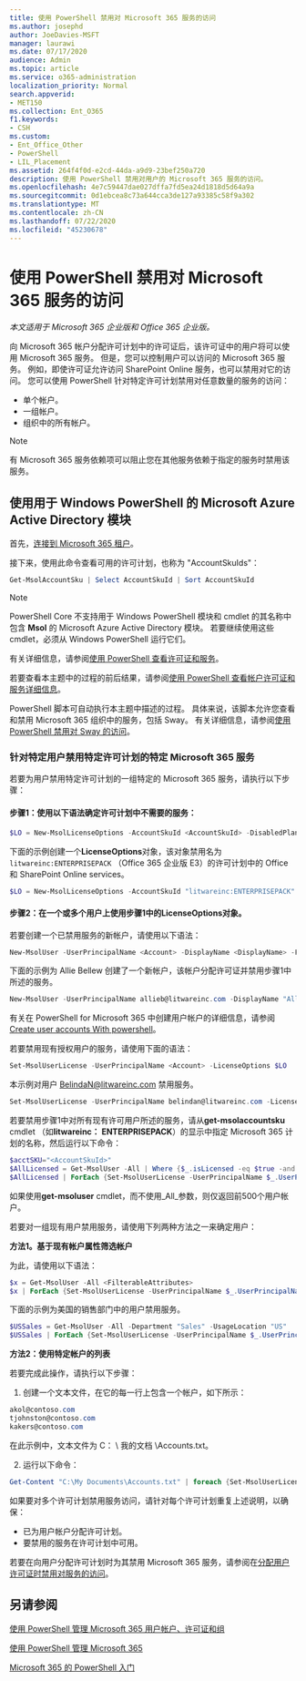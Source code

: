 ```yaml
---
title: 使用 PowerShell 禁用对 Microsoft 365 服务的访问
ms.author: josephd
author: JoeDavies-MSFT
manager: laurawi
ms.date: 07/17/2020
audience: Admin
ms.topic: article
ms.service: o365-administration
localization_priority: Normal
search.appverid:
- MET150
ms.collection: Ent_O365
f1.keywords:
- CSH
ms.custom:
- Ent_Office_Other
- PowerShell
- LIL_Placement
ms.assetid: 264f4f0d-e2cd-44da-a9d9-23bef250a720
description: 使用 PowerShell 禁用对用户的 Microsoft 365 服务的访问。
ms.openlocfilehash: 4e7c59447dae027dffa7fd5ea24d1818d5d64a9a
ms.sourcegitcommit: 0d1ebcea8c73a644cca3de127a93385c58f9a302
ms.translationtype: MT
ms.contentlocale: zh-CN
ms.lasthandoff: 07/22/2020
ms.locfileid: "45230678"
---
```

# <a name="disable-access-to-microsoft-365-services-with-powershell"></a>使用 PowerShell 禁用对 Microsoft 365 服务的访问

*本文适用于 Microsoft 365 企业版和 Office 365 企业版。*

向 Microsoft 365 帐户分配许可计划中的许可证后，该许可证中的用户将可以使用 Microsoft 365 服务。 但是，您可以控制用户可以访问的 Microsoft 365 服务。 例如，即使许可证允许访问 SharePoint Online 服务，也可以禁用对它的访问。 您可以使用 PowerShell 针对特定许可计划禁用对任意数量的服务的访问：

- 单个帐户。
- 一组帐户。
- 组织中的所有帐户。

>[!Note]
>有 Microsoft 365 服务依赖项可以阻止您在其他服务依赖于指定的服务时禁用该服务。
>

## <a name="use-the-microsoft-azure-active-directory-module-for-windows-powershell"></a>使用用于 Windows PowerShell 的 Microsoft Azure Active Directory 模块

首先，[连接到 Microsoft 365 租户](connect-to-office-365-powershell.md#connect-with-the-microsoft-azure-active-directory-module-for-windows-powershell)。

接下来，使用此命令查看可用的许可计划，也称为 "AccountSkuIds"：

```powershell
Get-MsolAccountSku | Select AccountSkuId | Sort AccountSkuId
```

>[!Note]
>PowerShell Core 不支持用于 Windows PowerShell 模块和 cmdlet 的其名称中包含 **Msol** 的 Microsoft Azure Active Directory 模块。 若要继续使用这些 cmdlet，必须从 Windows PowerShell 运行它们。
>

有关详细信息，请参阅[使用 PowerShell 查看许可证和服务](view-licenses-and-services-with-office-365-powershell.md)。
    
若要查看本主题中的过程的前后结果，请参阅[使用 PowerShell 查看帐户许可证和服务详细信息](view-account-license-and-service-details-with-office-365-powershell.md)。
    
PowerShell 脚本可自动执行本主题中描述的过程。 具体来说，该脚本允许您查看和禁用 Microsoft 365 组织中的服务，包括 Sway。 有关详细信息，请参阅[使用 PowerShell 禁用对 Sway 的访问](disable-access-to-sway-with-office-365-powershell.md)。
    
    
### <a name="disable-specific-microsoft-365-services-for-specific-users-for-a-specific-licensing-plan"></a>针对特定用户禁用特定许可计划的特定 Microsoft 365 服务
  
若要为用户禁用特定许可计划的一组特定的 Microsoft 365 服务，请执行以下步骤：
  
#### <a name="step-1-identify-the-undesirable-services-in-the-licensing-plan-by-using-the-following-syntax"></a>步骤1：使用以下语法确定许可计划中不需要的服务：
    
```powershell
$LO = New-MsolLicenseOptions -AccountSkuId <AccountSkuId> -DisabledPlans "<UndesirableService1>", "<UndesirableService2>"...
```

下面的示例创建一个**LicenseOptions**对象，该对象禁用名为 `litwareinc:ENTERPRISEPACK` （Office 365 企业版 E3）的许可计划中的 Office 和 SharePoint Online services。
    
```powershell
$LO = New-MsolLicenseOptions -AccountSkuId "litwareinc:ENTERPRISEPACK" -DisabledPlans "SHAREPOINTWAC", "SHAREPOINTENTERPRISE"
```

#### <a name="step-2-use-the-licenseoptions-object-from-step-1-on-one-or-more-users"></a>步骤2：在一个或多个用户上使用步骤1中的**LicenseOptions**对象。
    
若要创建一个已禁用服务的新帐户，请使用以下语法：
    
```powershell
New-MsolUser -UserPrincipalName <Account> -DisplayName <DisplayName> -FirstName <FirstName> -LastName <LastName> -LicenseAssignment <AccountSkuId> -LicenseOptions $LO -UsageLocation <CountryCode>
```

下面的示例为 Allie Bellew 创建了一个新帐户，该帐户分配许可证并禁用步骤1中所述的服务。
    
```powershell
New-MsolUser -UserPrincipalName allieb@litwareinc.com -DisplayName "Allie Bellew" -FirstName Allie -LastName Bellew -LicenseAssignment litwareinc:ENTERPRISEPACK -LicenseOptions $LO -UsageLocation US
```

有关在 PowerShell for Microsoft 365 中创建用户帐户的详细信息，请参阅[Create user accounts With powershell](create-user-accounts-with-office-365-powershell.md)。
    
若要禁用现有授权用户的服务，请使用下面的语法：
    
```powershell
Set-MsolUserLicense -UserPrincipalName <Account> -LicenseOptions $LO
```

本示例对用户 BelindaN@litwareinc.com 禁用服务。
    
```powershell
Set-MsolUserLicense -UserPrincipalName belindan@litwareinc.com -LicenseOptions $LO
```

若要禁用步骤1中对所有现有许可用户所述的服务，请从**get-msolaccountsku** cmdlet （如**litwareinc： ENTERPRISEPACK**）的显示中指定 Microsoft 365 计划的名称，然后运行以下命令：
    
```powershell
$acctSKU="<AccountSkuId>"
$AllLicensed = Get-MsolUser -All | Where {$_.isLicensed -eq $true -and $_.licenses.AccountSku.SkuPartNumber -contains ($acctSKU).Substring($acctSKU.IndexOf(":")+1, $acctSKU.Length-$acctSKU.IndexOf(":")-1)}
$AllLicensed | ForEach {Set-MsolUserLicense -UserPrincipalName $_.UserPrincipalName -LicenseOptions $LO}
```

 如果使用**get-msoluser** cmdlet，而不使用_All_参数，则仅返回前500个用户帐户。

若要对一组现有用户禁用服务，请使用下列两种方法之一来确定用户：
    
**方法1。基于现有帐户属性筛选帐户** 

为此，请使用以下语法：
    
```powershell
$x = Get-MsolUser -All <FilterableAttributes>
$x | ForEach {Set-MsolUserLicense -UserPrincipalName $_.UserPrincipalName -LicenseOptions $LO}
```

下面的示例为美国的销售部门中的用户禁用服务。
    
```powershell
$USSales = Get-MsolUser -All -Department "Sales" -UsageLocation "US"
$USSales | ForEach {Set-MsolUserLicense -UserPrincipalName $_.UserPrincipalName -LicenseOptions $LO}
```

**方法2：使用特定帐户的列表** 

若要完成此操作，请执行以下步骤：
    
1. 创建一个文本文件，在它的每一行上包含一个帐户，如下所示：
    
  ```powershell
  akol@contoso.com
  tjohnston@contoso.com
  kakers@contoso.com
  ```

  在此示例中，文本文件为 C： \\ 我的文档 \\Accounts.txt。
    
2. 运行以下命令：
    
  ```powershell
  Get-Content "C:\My Documents\Accounts.txt" | foreach {Set-MsolUserLicense -UserPrincipalName $_ -LicenseOptions $LO}
  ```

如果要对多个许可计划禁用服务访问，请针对每个许可计划重复上述说明，以确保：

- 已为用户帐户分配许可计划。
- 要禁用的服务在许可计划中可用。

若要在向用户分配许可计划时为其禁用 Microsoft 365 服务，请参阅在[分配用户许可证时禁用对服务的访问](disable-access-to-services-while-assigning-user-licenses.md)。


## <a name="see-also"></a>另请参阅

[使用 PowerShell 管理 Microsoft 365 用户帐户、许可证和组](manage-user-accounts-and-licenses-with-office-365-powershell.md)
  
[使用 PowerShell 管理 Microsoft 365](manage-office-365-with-office-365-powershell.md)
  
[Microsoft 365 的 PowerShell 入门](getting-started-with-office-365-powershell.md)
